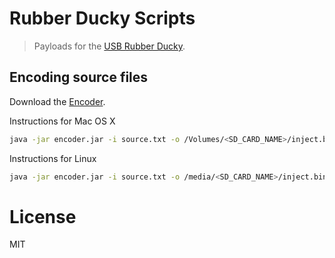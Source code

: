 # Rubber Ducky Scripts

> Payloads for the [USB Rubber Ducky](http://hakshop.myshopify.com/products/usb-rubber-ducky).

## Encoding source files

Download the [Encoder](https://github.com/midnitesnake/usb-rubber-ducky).

Instructions for Mac OS X

```bash
java -jar encoder.jar -i source.txt -o /Volumes/<SD_CARD_NAME>/inject.bin
```

Instructions for Linux

```bash
java -jar encoder.jar -i source.txt -o /media/<SD_CARD_NAME>/inject.bin
```

# License

MIT
